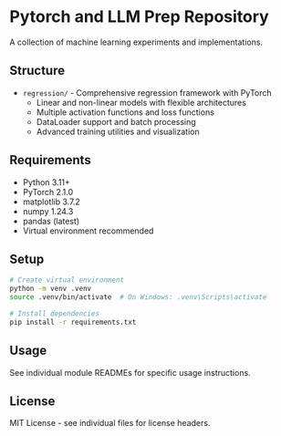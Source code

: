 # Pytorch and LLM Prep Repository

A collection of machine learning experiments and implementations.

## Structure

- `regression/` - Comprehensive regression framework with PyTorch
  - Linear and non-linear models with flexible architectures
  - Multiple activation functions and loss functions
  - DataLoader support and batch processing
  - Advanced training utilities and visualization

## Requirements

- Python 3.11+
- PyTorch 2.1.0
- matplotlib 3.7.2
- numpy 1.24.3
- pandas (latest)
- Virtual environment recommended

## Setup

```bash
# Create virtual environment
python -m venv .venv
source .venv/bin/activate  # On Windows: .venv\Scripts\activate

# Install dependencies
pip install -r requirements.txt
```

## Usage

See individual module READMEs for specific usage instructions.

## License

MIT License - see individual files for license headers.
